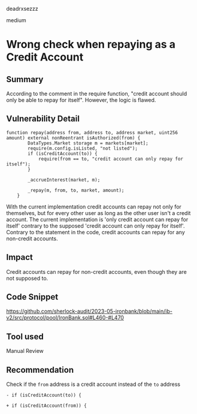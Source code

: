deadrxsezzz

medium

# Wrong check when repaying as a Credit Account

## Summary
According to the comment in the require function, "credit account should only be able to repay for itself". However, the logic is flawed.


## Vulnerability Detail
```solidity
function repay(address from, address to, address market, uint256 amount) external nonReentrant isAuthorized(from) {
        DataTypes.Market storage m = markets[market];
        require(m.config.isListed, "not listed");
        if (isCreditAccount(to)) {
            require(from == to, "credit account can only repay for itself");
        }

        _accrueInterest(market, m);

        _repay(m, from, to, market, amount);
    }
```
With the current implementation credit accounts can repay not only for themselves, but for every other user as long as the other user isn't a credit account.
The current implementation is 'only credit account can repay for itself' contrary to the supposed 'credit account can only repay for itself'. Contrary to the statement in the code, credit accounts can repay for any non-credit accounts.


## Impact
Credit accounts can repay for non-credit accounts, even though they are not supposed to.

## Code Snippet
https://github.com/sherlock-audit/2023-05-ironbank/blob/main/ib-v2/src/protocol/pool/IronBank.sol#L460-#L470

## Tool used

Manual Review

## Recommendation
Check if the `from` address is a credit account instead of the `to` address
```solidity
- if (isCreditAccount(to)) {
```
```solidity
+ if (isCreditAccount(from)) {
```
